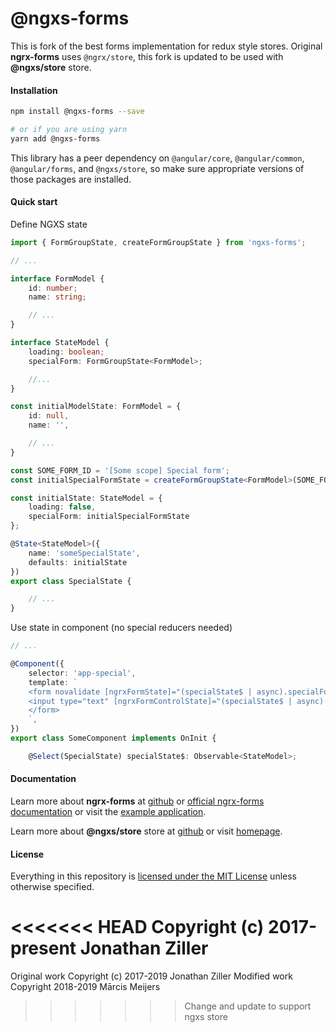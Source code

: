 # @ngxs-forms

<!-- [![npm version](https://badge.fury.io/js/@ngxs-forms.svg)](https://www.npmjs.com/package/@ngxs-forms)
[![Build Status](https://travis-ci.org/MrWolfZ/ngrx-forms.svg?branch=master)](https://travis-ci.org/MrWolfZ/@ngxs-forms)
[![codecov](https://codecov.io/gh/MrWolfZ/ngrx-forms/branch/master/graph/badge.svg)](https://codecov.io/gh/MrWolfZ/ngrx-forms)
[![Docs](https://readthedocs.org/projects/ngrx-forms/badge/?version=master)](http://ngrx-forms.readthedocs.io/en/master/?badge=master)
[![license](https://img.shields.io/badge/License-MIT-blue.svg)](LICENSE) -->

This is fork of the best forms implementation for redux style stores. Original **ngrx-forms** uses `@ngrx/store`, this fork is updated to be used with **@ngxs/store** store.

#### Installation
```bash
npm install @ngxs-forms --save

# or if you are using yarn
yarn add @ngxs-forms
```

This library has a peer dependency on `@angular/core`, `@angular/common`, `@angular/forms`, and `@ngxs/store`, so make sure appropriate versions of those packages are installed.

#### Quick start

Define NGXS state
```typescript
import { FormGroupState, createFormGroupState } from 'ngxs-forms';

// ...

interface FormModel {
	id: number;
	name: string;

	// ...
}

interface StateModel {
	loading: boolean;
	specialForm: FormGroupState<FormModel>;

	//...
}

const initialModelState: FormModel = {
	id: null,
	name: '',

	// ...
}

const SOME_FORM_ID = '[Some scope] Special form';
const initialSpecialFormState = createFormGroupState<FormModel>(SOME_FORM_ID, initialModelState);

const initialState: StateModel = {
	loading: false,
	specialForm: initialSpecialFormState
};

@State<StateModel>({
	name: 'someSpecialState',
	defaults: initialState
})
export class SpecialState {

	// ...
}
```

Use state in component (no special reducers needed)
```typescript
// ...

@Component({
	selector: 'app-special',
	template: `
	<form novalidate [ngrxFormState]="(specialState$ | async).specialForm">
    <input type="text" [ngrxFormControlState]="(specialState$ | async).specialForm.controls.name"></input>
	</form>
	`,
})
export class SomeComponent implements OnInit {

	@Select(SpecialState) specialState$: Observable<StateModel>;

```

#### Documentation
Learn more about **ngrx-forms** at [github](https://github.com/MrWolfZ/ngrx-forms)
or [official ngrx-forms documentation](http://ngrx-forms.readthedocs.io/en/master)
or visit the [example application](https://ngrx-forms-example-app-v2.herokuapp.com/).

Learn more about **@ngxs/store** store at [github](https://github.com/ngxs/store) or visit [homepage](http://ngxs.io).

#### License
Everything in this repository is [licensed under the MIT License](LICENSE) unless otherwise specified.

<<<<<<< HEAD
Copyright (c) 2017-present Jonathan Ziller
=======
Original work Copyright (c) 2017-2019 Jonathan Ziller
Modified work Copyright 2018-2019 Mārcis Meijers
>>>>>>> Change and update to support ngxs store

